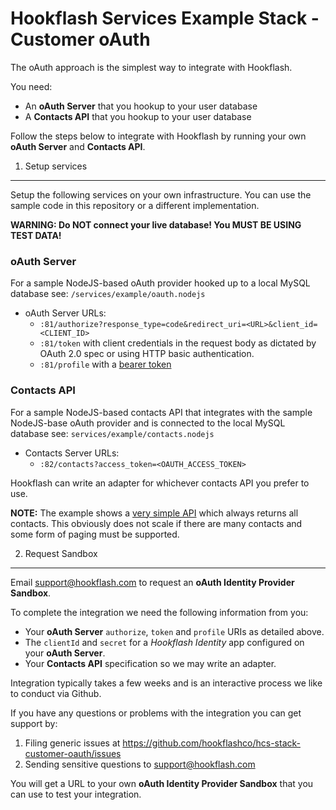 Hookflash Services Example Stack - Customer oAuth
=================================================

The oAuth approach is the simplest way to integrate with Hookflash.

You need:

  * An **oAuth Server** that you hookup to your user database
  * A **Contacts API** that you hookup to your user database

Follow the steps below to integrate with Hookflash by running your own
**oAuth Server** and **Contacts API**.


1. Setup services
-----------------

Setup the following services on your own infrastructure. You can use the sample code
in this repository or a different implementation.

**WARNING: Do NOT connect your live database! You MUST BE USING TEST DATA!**

### oAuth Server

For a sample NodeJS-based oAuth provider hooked up to a local MySQL
database see: `/services/example/oauth.nodejs`

  * oAuth Server URLs:
    * `:81/authorize?response_type=code&redirect_uri=<URL>&client_id=<CLIENT_ID>`
    * `:81/token` with client credentials in the request body as dictated by OAuth 2.0 spec or using HTTP basic authentication.
    * `:81/profile` with a [bearer token](http://tools.ietf.org/html/rfc6750)

### Contacts API

For a sample NodeJS-based contacts API that integrates with the
sample NodeJS-base oAuth provider and is connected to the
local MySQL database see: `services/example/contacts.nodejs`

  * Contacts Server URLs:
    * `:82/contacts?access_token=<OAUTH_ACCESS_TOKEN>`

Hookflash can write an adapter for whichever contacts API you prefer to use.

**NOTE:** The example shows a
[very simple API](https://github.com/hookflashco/hcs-stack-customer-oauth/blob/268bad163195bd9e1c3f459cf1bc609d1447311e/services/example/contacts.nodejs/server.js#L92-L105)
which always returns all contacts. This obviously does not scale if there are many contacts
and some form of paging must be supported.


2. Request Sandbox
------------------

Email support@hookflash.com to request an **oAuth Identity Provider Sandbox**.

To complete the integration we need the following information from you:

  * Your **oAuth Server** `authorize`, `token` and `profile` URIs as detailed above.
  * The `clientId` and `secret` for a *Hookflash Identity* app configured on your **oAuth Server**.
  * Your **Contacts API** specification so we may write an adapter.

Integration typically takes a few weeks and is an interactive process we like to conduct via Github.

If you have any questions or problems with the integration you can get support by:

  1. Filing generic issues at https://github.com/hookflashco/hcs-stack-customer-oauth/issues
  2. Sending sensitive questions to support@hookflash.com

You will get a URL to your own **oAuth Identity Provider Sandbox** that you can use to test
your integration.


